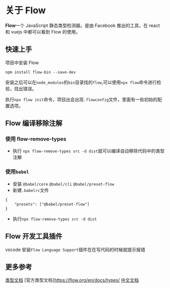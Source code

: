 # 关于 Flow

**Flow**一个 JavaScript 静态类型检测器。是由 Facebook 推出的工具，在 react 和 vuejs 中都可以看到 Flow 的使用。

## 快速上手

项目中安装 Flow

```
npm install flow-bin --save-dev
```

安装之后可以在`node_modules`的`bin`目录找的`flow`,可以使用`npx flow`命令进行检验，找出错误。

执行`npx flow init`命令，项目出会出现`.flowconfig`文件，里面有一些初始的配置选项。

## Flow 编译移除注解

### 使用 flow-remove-types

- 执行 `npx flow-remove-types src -d dist`就可以编译自动移除代码中的类型注解

### 使用`babel`

- 安装 `@babel/core` `@babel/cli` `@babel/preset-flow`
- 新建`.babelrc`文件

```
{
    "presets": ["@babel/preset-flow"]
}
```

- 执行`npx flow-remove-types src -d dist`

## Flow 开发工具插件

vscode 安装`Flow Language Support`插件在在写代码的时候就提示报错

## 更多参考

[类型文档](https://www.saltycrane.com/cheat-sheets/flow-type/latest/)
[官方类型文档]https://flow.org/en/docs/types/
[中文文档](https://zhenyong.github.io/flowtype/)
